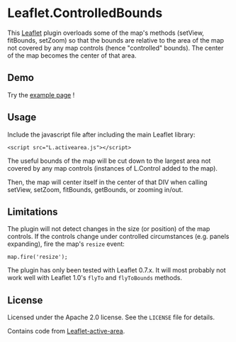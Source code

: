 # Leaflet.ControlledBounds


This [Leaflet](http://leafletjs.com) plugin overloads some of the map's methods (setView, fitBounds, setZoom) so that the bounds are relative to the area of the map not covered by any map controls (hence "controlled" bounds). The center of the map becomes the center of that area.

## Demo

Try the [example page](http://mazemap.github.io/Leaflet.ControlledBounds/examples/index.html) !

## Usage

Include the javascript file after including the main Leaflet library:

	<script src="L.activearea.js"></script>

The useful bounds of the map will be cut down to the largest area not covered by any map controls (instances of L.Control added to the map).

Then, the map will center itself in the center of that DIV when calling setView, setZoom, fitBounds, getBounds, or zooming in/out.

## Limitations

The plugin will not detect changes in the size (or position) of the map controls. If the controls change under controlled circumstances (e.g. panels expanding), fire the map's `resize` event:

	map.fire('resize');

The plugin has only been tested with Leaflet 0.7.x. It will most probably not work well with Leaflet 1.0's `flyTo` and `flyToBounds` methods.

## License

Licensed under the Apache 2.0 license. See the `LICENSE` file for details.

Contains code from [Leaflet-active-area](https://github.com/Mappy/Leaflet-active-area).
